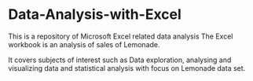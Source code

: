 # Data-Analysis-with-Excel
This is a repository of Microsoft Excel related data analysis
The Excel workbook is an analysis of sales of Lemonade.  

It covers subjects of interest such as Data exploration, analysing and visualizing data and statistical analysis with focus on Lemonade data set.
